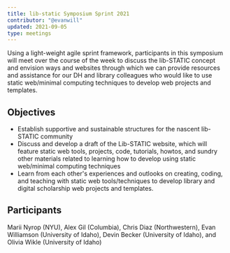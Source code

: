 ```yaml
---
title: lib-static Symposium Sprint 2021
contributor: "@evanwill"
updated: 2021-09-05
type: meetings
---
```


Using a light-weight agile sprint framework, participants in this symposium will meet over the course of the week to discuss the lib-STATIC concept and envision ways and websites through which we can provide resources and assistance for our DH and library colleagues who would like to use static web/minimal computing techniques to develop web projects and templates. 

## Objectives

- Establish supportive and sustainable structures for the nascent lib-STATIC community
- Discuss and develop a draft of the Lib-STATIC website, which will feature static web tools, projects, code, tutorials, howtos, and sundry other materials related to learning how to develop using static web/minimal computing techniques
- Learn from each other's experiences and outlooks on creating, coding, and teaching with static web tools/techniques to develop library and digital scholarship web projects and templates.

## Participants

Marii Nyrop (NYU), Alex Gil (Columbia), Chris Diaz (Northwestern), Evan Williamson (University of Idaho), Devin Becker (University of Idaho), and Olivia Wikle (University of Idaho)
